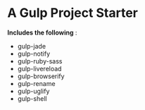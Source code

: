# A Gulp Project Starter

**Includes the following** :

- gulp-jade
- gulp-notify
- gulp-ruby-sass
- gulp-livereload
- gulp-browserify
- gulp-rename
- gulp-uglify
- gulp-shell
